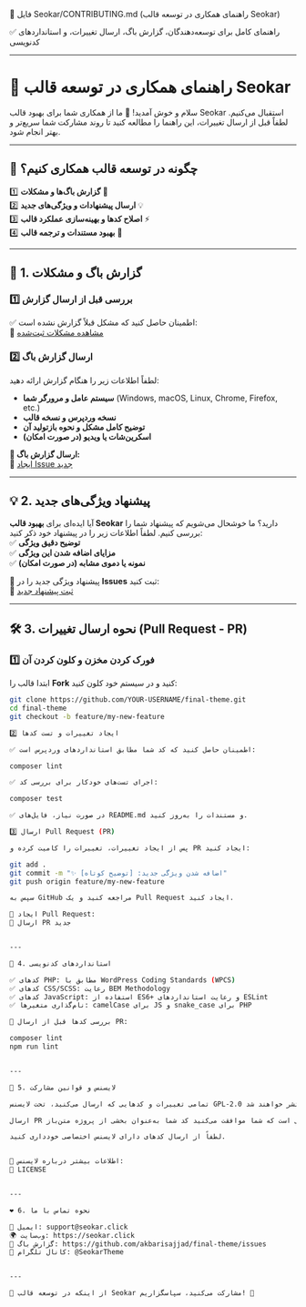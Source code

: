 📄 فایل Seokar/CONTRIBUTING.md (راهنمای همکاری در توسعه قالب Seokar)

✅ راهنمای کامل برای توسعه‌دهندگان، گزارش باگ، ارسال تغییرات، و استانداردهای کدنویسی


---

# 🚀 راهنمای همکاری در توسعه قالب Seokar  

سلام و خوش آمدید! 🎉 ما از همکاری شما برای بهبود قالب Seokar استقبال می‌کنیم. لطفاً قبل از ارسال تغییرات، این راهنما را مطالعه کنید تا روند مشارکت شما سریع‌تر و بهتر انجام شود.  

---

## 📌 **چگونه در توسعه قالب همکاری کنیم؟**  

1️⃣ **گزارش باگ‌ها و مشکلات** 🐞  
2️⃣ **ارسال پیشنهادات و ویژگی‌های جدید** 💡  
3️⃣ **اصلاح کدها و بهینه‌سازی عملکرد قالب** ⚡  
4️⃣ **بهبود مستندات و ترجمه قالب** 📖  

---

## 🐞 **1. گزارش باگ و مشکلات**  

### **1️⃣ بررسی قبل از ارسال گزارش**  
✅ اطمینان حاصل کنید که مشکل قبلاً گزارش نشده است:  
🔗 [مشاهده مشکلات ثبت‌شده](https://github.com/akbarisajjad/final-theme/issues)  

### **2️⃣ ارسال گزارش باگ**  
لطفاً اطلاعات زیر را هنگام گزارش ارائه دهید:  
- **سیستم عامل و مرورگر شما** (Windows, macOS, Linux, Chrome, Firefox, etc.)  
- **نسخه وردپرس و نسخه قالب**  
- **توضیح کامل مشکل و نحوه بازتولید آن**  
- **اسکرین‌شات یا ویدیو (در صورت امکان)**  

**📌 ارسال گزارش باگ:**  
🔗 [ایجاد Issue جدید](https://github.com/akbarisajjad/final-theme/issues/new)  

---

## 💡 **2. پیشنهاد ویژگی‌های جدید**  

آیا ایده‌ای برای **بهبود قالب Seokar** دارید؟ ما خوشحال می‌شویم که پیشنهاد شما را بررسی کنیم. لطفاً اطلاعات زیر را در پیشنهاد خود ذکر کنید:  
✅ **توضیح دقیق ویژگی**  
✅ **مزایای اضافه شدن این ویژگی**  
✅ **نمونه یا دموی مشابه (در صورت امکان)**  

📌 پیشنهاد ویژگی جدید را در **Issues** ثبت کنید:  
🔗 [ثبت پیشنهاد جدید](https://github.com/akbarisajjad/final-theme/issues/new)  

---

## 🛠 **3. نحوه ارسال تغییرات (Pull Request - PR)**  

### **1️⃣ فورک کردن مخزن و کلون کردن آن**  
ابتدا قالب را **Fork** کنید و در سیستم خود کلون کنید:  
```sh
git clone https://github.com/YOUR-USERNAME/final-theme.git
cd final-theme
git checkout -b feature/my-new-feature

2️⃣ ایجاد تغییرات و تست کدها

✅ اطمینان حاصل کنید که کد شما مطابق استانداردهای وردپرس است:

composer lint

✅ اجرای تست‌های خودکار برای بررسی کد:

composer test

✅ در صورت نیاز، فایل‌های README.md و مستندات را به‌روز کنید.

3️⃣ ارسال Pull Request (PR)

پس از ایجاد تغییرات، تغییرات را کامیت کرده و PR ایجاد کنید:

git add .
git commit -m "✨ اضافه شدن ویژگی جدید: [توضیح کوتاه]"
git push origin feature/my-new-feature

سپس به GitHub مراجعه کنید و یک Pull Request ایجاد کنید.

📌 ایجاد Pull Request:
🔗 ارسال PR جدید


---

📏 4. استانداردهای کدنویسی

✅ کدهای PHP: مطابق با WordPress Coding Standards (WPCS)
✅ کدهای CSS/SCSS: رعایت BEM Methodology
✅ کدهای JavaScript: استفاده از ES6+ و رعایت استانداردهای ESLint
✅ نام‌گذاری متغیرها: camelCase برای JS و snake_case برای PHP

📌 بررسی کدها قبل از ارسال PR:

composer lint
npm run lint


---

📜 5. لایسنس و قوانین مشارکت

تمامی تغییرات و کدهایی که ارسال می‌کنید، تحت لایسنس GPL-2.0 منتشر خواهند شد.

ارسال PR به این معنی است که شما موافقت می‌کنید کد شما به‌عنوان بخشی از پروژه متن‌باز (Open Source) منتشر شود.

لطفاً از ارسال کدهای دارای لایسنس اختصاصی خودداری کنید.


📜 اطلاعات بیشتر درباره لایسنس:
🔗 LICENSE


---

❤️ 6. نحوه تماس با ما

📧 ایمیل: support@seokar.click
🌍 وب‌سایت: https://seokar.click
🐞 گزارش باگ: https://github.com/akbarisajjad/final-theme/issues
📢 کانال تلگرام: @SeokarTheme


---

🎉 از اینکه در توسعه قالب Seokar مشارکت می‌کنید، سپاسگزاریم! 🚀
